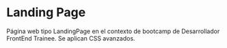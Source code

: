 # Landing Page
Página web tipo LandingPage en el contexto de bootcamp de Desarrollador FrontEnd Trainee. Se aplican CSS avanzados.